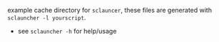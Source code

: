 example cache directory for `sclauncer`, these files are generated with `sclauncher -l yourscript`.
- see `sclauncher -h` for help/usage
